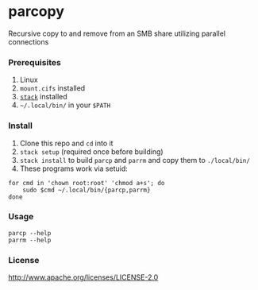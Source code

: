 # parcopy
Recursive copy to and remove from an SMB share utilizing parallel connections

### Prerequisites
1. Linux
1. `mount.cifs` installed
1. [`stack`](https://docs.haskellstack.org/en/stable/README/#how-to-install) installed
1. `~/.local/bin/` in your `$PATH`

### Install
1. Clone this repo and `cd` into it
1. `stack setup` (required once before building)
1. `stack install` to build `parcp` and `parrm` and copy them to `./local/bin/`
1. These programs work via setuid:
```
for cmd in 'chown root:root' 'chmod a+s'; do
    sudo $cmd ~/.local/bin/{parcp,parrm}
done
```

### Usage
`parcp --help`  
`parrm --help`

### License
http://www.apache.org/licenses/LICENSE-2.0
